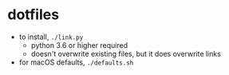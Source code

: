 # dotfiles

* to install, `./link.py`
  * python 3.6 or higher required
  * doesn't overwrite existing files, but it does overwrite links
* for macOS defaults, `./defaults.sh`
